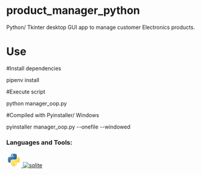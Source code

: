 # product_manager_python
Python/ Tkinter desktop GUI app to manage customer Electronics products.

# Use
#Install dependencies

pipenv install


#Execute script

python manager_oop.py


#Compiled with Pyinstaller/ Windows

pyinstaller manager_oop.py --onefile --windowed

<h3 align="left">Languages and Tools:</h3>
<p align="left"> <a href="https://www.python.org" target="_blank" rel="noreferrer"> <img src="https://raw.githubusercontent.com/devicons/devicon/master/icons/python/python-original.svg" alt="python" width="40" height="40"/> </a> <a href="https://www.sqlite.org/" target="_blank" rel="noreferrer"> <img src="https://www.vectorlogo.zone/logos/sqlite/sqlite-icon.svg" alt="sqlite" width="40" height="40"/> </a>
